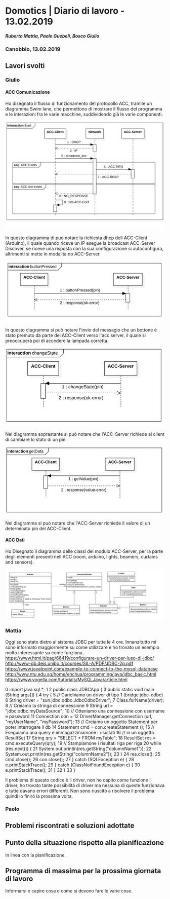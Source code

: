 # Domotics | Diario di lavoro - 13.02.2019

##### Ruberto Mattia, Paolo Guebeli, Bosco Giulio

### Canobbio, 13.02.2019

## Lavori svolti

### Giulio

#### ACC Comunicazione

Ho disegnato il flusso di funzionamento del protocollo ACC, tramite un diagramma Swim lane, che
permettono di mostrare il flusso del programma e le interazioni fra le varie macchine, suddividendo
gi&agrave; le varie componenti.

![comunication start](../doc/img/acc/start.png)

In questo diagramma di pu&ograve; notare la richiesta dhcp dell ACC-Client (Arduino), il quale
quando riceve un IP esegue la broadcast ACC-Server Discover, se riceve una risposta con la sua
configurazione si autoconfigura, altrimenti si mette in modalita no ACC-Server.

![comunication buttonPressed](../doc/img/acc/buttonPressed.png)

In questo diagramma si pu&ograve; notare l'invio del messagio che un bottone &egrave; stato premuto
da parte del ACC-Client verso l'acc server, il quale si preoccuper&agrave; poi di accedere la
lampada corretta.

![comunication changeState](../doc/img/acc/changeState.png)

Nel diagramma soprastante si pu&ograve; notare che l'ACC-Server richiede al client di cambiare lo
stato di un pin.

![comunication getData](../doc/img/acc/getData.png)

Nel diagramma si pu&ograve; notare che l'ACC-Server richiede il valore di un determinato pin del
ACC-Client.

#### ACC Dati

Ho Disegnato il diagramma delle classi del modulo ACC-Server, per la parte degli elementi presenti
nell ACC (room, arduino, lights, beamers, curtains and sensors).

![ACC-Server classes](../doc/img/acc/acc-classes.png)

### Mattia

Oggi sono stato dietro al sistema JDBC per tutte le 4 ore. Innanzitutto mi sono informato maggiormente su come utilizzare
e ho trovato un esempio molto interessante su come funziona.
https://www.html.it/pag/66419/configurare-un-driver-per-luso-di-jdbc/
http://www-db.deis.unibo.it/courses/SIL-A/PDF/JDBC-2p.pdf
https://www.javatpoint.com/example-to-connect-to-the-mysql-database
http://www.ntu.edu.sg/home/ehchua/programming/java/jdbc_basic.html
https://www.vogella.com/tutorials/MySQLJava/article.html

0   import java.sql.*;
1
2   public class JDBCApp {
3     public static void main (String args[]) {
4       try {
5 // Carichiamo un driver di tipo 1 (bridge jdbc-odbc)
6         String driver = "sun.jdbc.odbc.JdbcOdbcDriver";
7         Class.forName(driver);
8 // Creiamo la stringa di connessione
9         String url = "jdbc:odbc:myDataSource";
10 // Otteniamo una connessione con username e password
11        Connection con =
12        DriverManager.getConnection (url, "myUserName", "myPassword");
13 // Creiamo un oggetto Statement per poter interrogare il db
14        Statement cmd = con.createStatement ();
15 // Eseguiamo una query e immagazziniamone i risultati
16 // in un oggetto ResultSet
17        String qry = "SELECT * FROM myTable";
18        ResultSet res = cmd.executeQuery(qry);
19 // Stampiamone i risultati riga per riga
20        while (res.next()) {
21        System.out.println(res.getString("columnName1"));
22        System.out.println(res.getString("columnName2"));
23      }
24      res.close();
25      cmd.close();
26      con.close();
27    } catch (SQLException e) {
28         e.printStackTrace();
29    } catch (ClassNotFoundException e) {
30         e.printStackTrace();
31       }
32    }
33  } 

Il problema di questo codice è il driver, non ho capito come funzione il driver, ho trovato tante possibilità 
di driver ma nessuna di queste funzionava e tutte davano errori differenti. Non sono riuscito a risolvere il problema
quindi lo finirò la prossima volta.

### Paolo


##  Problemi riscontrati e soluzioni adottate


##  Punto della situazione rispetto alla pianificazione
In linea con la pianificazione.


## Programma di massima per la prossima giornata di lavoro
Informarsi e capire cosa e come si devono fare le varie cose.
